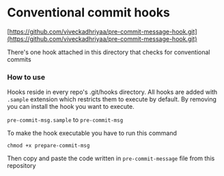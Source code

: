 # Conventional commit hooks

[https://github.com/viveckadhriyaa/pre-commit-message-hook.git](https://github.com/viveckadhriyaa/pre-commit-message-hook.git)

There's one hook attached in this directory that checks for conventional commits

### How to use

Hooks reside in every repo's .git/hooks directory. All hooks are added with `.sample` extension which restricts them to execute by default. By removing you can install the hook you want to execute.

`pre-commit-msg.sample` to `pre-commit-msg`

To make the hook executable you have to run this command

`chmod +x prepare-commit-msg`

Then copy and paste the code written in `pre-commit-message` file from this repository